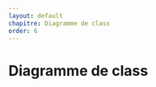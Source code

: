```yaml
---
layout: default
chapitre: Diagramme de class
order: 6
---
```


# Diagramme de class


<!-- new slide -->
